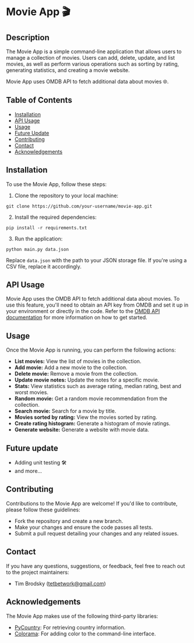 # Movie App 🎬

## Description

The Movie App is a simple command-line application that allows users to manage a collection of movies. Users can add, delete, update, and list movies, as well as perform various operations such as sorting by rating, generating statistics, and creating a movie website.

Movie App uses OMDB API to fetch additional data about movies 🌐.

## Table of Contents

- [Installation](#installation)
- [API Usage](#api-usage)
- [Usage](#usage)
- [Future Update](#future-update)
- [Contributing](#contributing)
- [Contact](#contact)
- [Acknowledgements](#acknowledgements)

## Installation

To use the Movie App, follow these steps:

1. Clone the repository to your local machine: 
```
git clone https://github.com/your-username/movie-app.git
```
2. Install the required dependencies:
```
pip install -r requirements.txt
```
3. Run the application:
```
python main.py data.json
```

Replace `data.json` with the path to your JSON storage file. If you're using a CSV file, replace it accordingly.

## API Usage

Movie App uses the OMDB API to fetch additional data about movies. To use this feature, you'll need to obtain an API key from OMDB and set it up in your environment or directly in the code. Refer to the [OMDB API documentation](https://www.omdbapi.com) for more information on how to get started.

## Usage

Once the Movie App is running, you can perform the following actions:

- **List movies:** View the list of movies in the collection.
- **Add movie:** Add a new movie to the collection.
- **Delete movie:** Remove a movie from the collection.
- **Update movie notes:** Update the notes for a specific movie.
- **Stats:** View statistics such as average rating, median rating, best and worst movies.
- **Random movie:** Get a random movie recommendation from the collection.
- **Search movie:** Search for a movie by title.
- **Movies sorted by rating:** View the movies sorted by rating.
- **Create rating histogram:** Generate a histogram of movie ratings.
- **Generate website:** Generate a website with movie data.

## Future update
* Adding unit testing 🛠️
* and more...

## Contributing

Contributions to the Movie App are welcome! If you'd like to contribute, please follow these guidelines:

- Fork the repository and create a new branch.
- Make your changes and ensure the code passes all tests.
- Submit a pull request detailing your changes and any related issues.

## Contact

If you have any questions, suggestions, or feedback, feel free to reach out to the project maintainers:

- Tim Brodsky (tetbetwork@gmail.com)

## Acknowledgements

The Movie App makes use of the following third-party libraries:

- [PyCountry](https://pypi.org/project/pycountry/): For retrieving country information.
- [Colorama](https://pypi.org/project/colorama/): For adding color to the command-line interface.
